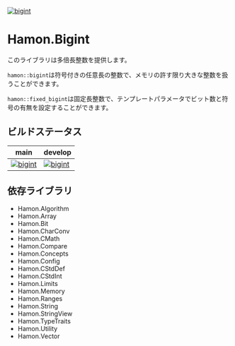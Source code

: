 ﻿[![bigint](https://github.com/shibainuudon/HamonCore/actions/workflows/bigint.yml/badge.svg)](https://github.com/shibainuudon/HamonCore/actions/workflows/bigint.yml)

# Hamon.Bigint

このライブラリは多倍長整数を提供します。

`hamon::bigint`は符号付きの任意長の整数で、メモリの許す限り大きな整数を扱うことができます。

`hamon::fixed_bigint`は固定長整数で、テンプレートパラメータでビット数と符号の有無を設定することができます。

## ビルドステータス

| main | develop |
| ---- | ------- |
|[![bigint](https://github.com/shibainuudon/HamonCore/actions/workflows/bigint.yml/badge.svg?branch=main)](https://github.com/shibainuudon/HamonCore/actions/workflows/bigint.yml)|[![bigint](https://github.com/shibainuudon/HamonCore/actions/workflows/bigint.yml/badge.svg?branch=develop)](https://github.com/shibainuudon/HamonCore/actions/workflows/bigint.yml)|

## 依存ライブラリ

* Hamon.Algorithm
* Hamon.Array
* Hamon.Bit
* Hamon.CharConv
* Hamon.CMath
* Hamon.Compare
* Hamon.Concepts
* Hamon.Config
* Hamon.CStdDef
* Hamon.CStdInt
* Hamon.Limits
* Hamon.Memory
* Hamon.Ranges
* Hamon.String
* Hamon.StringView
* Hamon.TypeTraits
* Hamon.Utility
* Hamon.Vector
